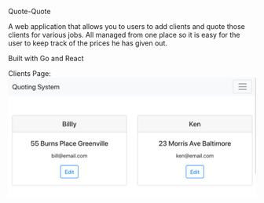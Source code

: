 Quote-Quote

A web application that allows you to users to add clients and quote those clients for various jobs.
All managed from one place so it is easy for the user to keep track of the prices he has given out.

Built with Go and React


Clients Page:
![Client Sample](./images/clientsample.png)
